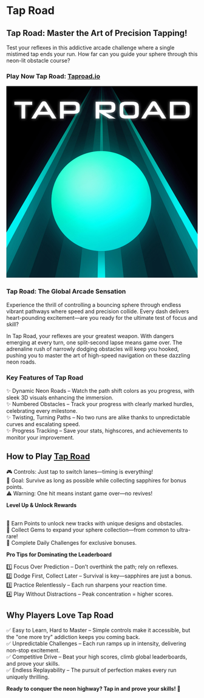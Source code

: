 <h1>Tap Road</h1>
<h2>Tap Road: Master the Art of Precision Tapping!</h2>
<p>Test your reflexes in this addictive arcade challenge where a single mistimed tap ends your run. How far can you guide your sphere through this neon-lit obstacle course?</p>
<h3>Play Now Tap Road:&nbsp;<a href="https://taproad.io/">Taproad.io</a></h3>
<img src="https://github.com/tap-road/.github/blob/main/tap%20road%20io.jpg?raw=true">
<h3>Tap Road: The Global Arcade Sensation</h3>
<p>Experience the thrill of controlling a bouncing sphere through endless vibrant pathways where speed and precision collide. Every dash delivers heart-pounding excitement&mdash;are you ready for the ultimate test of focus and skill?</p>
<p>In Tap Road, your reflexes are your greatest weapon. With dangers emerging at every turn, one split-second lapse means game over. The adrenaline rush of narrowly dodging obstacles will keep you hooked, pushing you to master the art of high-speed navigation on these dazzling neon roads.</p>
<h3>Key Features of Tap Road</h3>
<p>✨ Dynamic Neon Roads &ndash; Watch the path shift colors as you progress, with sleek 3D visuals enhancing the immersion.<br />✨ Numbered Obstacles &ndash; Track your progress with clearly marked hurdles, celebrating every milestone.<br />✨ Twisting, Turning Paths &ndash; No two runs are alike thanks to unpredictable curves and escalating speed.<br />✨ Progress Tracking &ndash; Save your stats, highscores, and achievements to monitor your improvement.</p>
<h2>How to Play&nbsp;<a href="https://taproad.io/">Tap Road</a></h2>
<p>🎮 Controls: Just tap to switch lanes&mdash;timing is everything!<br />🎯 Goal: Survive as long as possible while collecting sapphires for bonus points.<br />⚠️ Warning: One hit means instant game over&mdash;no revives!</p>
<p><strong>Level Up &amp; Unlock Rewards</strong></p>
<p><br />🔹 Earn Points to unlock new tracks with unique designs and obstacles.<br />🔹 Collect Gems to expand your sphere collection&mdash;from common to ultra-rare!<br />🔸 Complete Daily Challenges for exclusive bonuses.</p>
<p><strong>Pro Tips for Dominating the Leaderboard</strong></p>
<p>1️⃣ Focus Over Prediction &ndash; Don&rsquo;t overthink the path; rely on reflexes.<br />2️⃣ Dodge First, Collect Later &ndash; Survival is key&mdash;sapphires are just a bonus.<br />3️⃣ Practice Relentlessly &ndash; Each run sharpens your reaction time.<br />4️⃣ Play Without Distractions &ndash; Peak concentration = higher scores.</p>
<h2>Why Players Love Tap Road</h2>
<p>✅ Easy to Learn, Hard to Master &ndash; Simple controls make it accessible, but the "one more try" addiction keeps you coming back.<br />✅ Unpredictable Challenges &ndash; Each run ramps up in intensity, delivering non-stop excitement.<br />✅ Competitive Drive &ndash; Beat your high scores, climb global leaderboards, and prove your skills.<br />✅ Endless Replayability &ndash; The pursuit of perfection makes every run uniquely thrilling.</p>
<p><strong>Ready to conquer the neon highway? Tap in and prove your skills! 🚀</strong></p>
